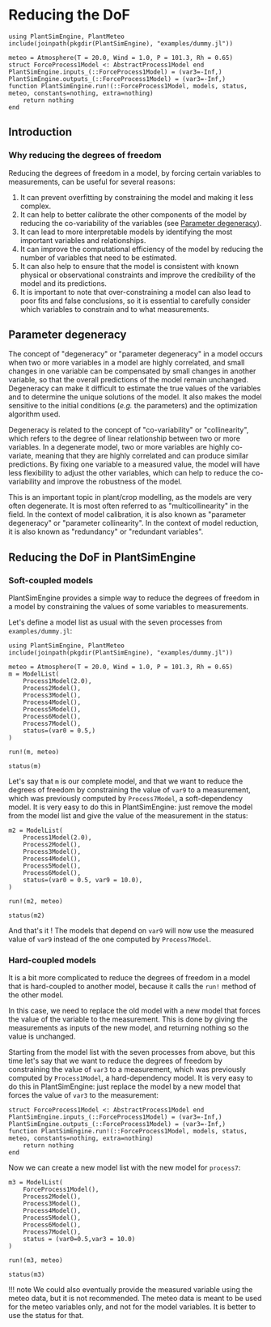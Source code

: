 # Reducing the DoF

```@setup usepkg
using PlantSimEngine, PlantMeteo
include(joinpath(pkgdir(PlantSimEngine), "examples/dummy.jl"))

meteo = Atmosphere(T = 20.0, Wind = 1.0, P = 101.3, Rh = 0.65)
struct ForceProcess1Model <: AbstractProcess1Model end
PlantSimEngine.inputs_(::ForceProcess1Model) = (var3=-Inf,)
PlantSimEngine.outputs_(::ForceProcess1Model) = (var3=-Inf,)
function PlantSimEngine.run!(::ForceProcess1Model, models, status, meteo, constants=nothing, extra=nothing)
    return nothing
end
```

## Introduction

### Why reducing the degrees of freedom

Reducing the degrees of freedom in a model, by forcing certain variables to measurements, can be useful for several reasons:

1. It can prevent overfitting by constraining the model and making it less complex.
2. It can help to better calibrate the other components of the model by reducing the co-variability of the variables (see [Parameter degeneracy](@ref)).
3. It can lead to more interpretable models by identifying the most important variables and relationships.
4. It can improve the computational efficiency of the model by reducing the number of variables that need to be estimated.
5. It can also help to ensure that the model is consistent with known physical or observational constraints and improve the credibility of the model and its predictions.
6. It is important to note that over-constraining a model can also lead to poor fits and false conclusions, so it is essential to carefully consider which variables to constrain and to what measurements.
 
## Parameter degeneracy

The concept of "degeneracy" or "parameter degeneracy" in a model occurs when two or more variables in a model are highly correlated, and small changes in one variable can be compensated by small changes in another variable, so that the overall predictions of the model remain unchanged. Degeneracy can make it difficult to estimate the true values of the variables and to determine the unique solutions of the model. It also makes the model sensitive to the initial conditions (*e.g.* the parameters) and the optimization algorithm used.

Degeneracy is related to the concept of "co-variability" or "collinearity", which refers to the degree of linear relationship between two or more variables. In a degenerate model, two or more variables are highly co-variate, meaning that they are highly correlated and can produce similar predictions. By fixing one variable to a measured value, the model will have less flexibility to adjust the other variables, which can help to reduce the co-variability and improve the robustness of the model.

This is an important topic in plant/crop modelling, as the models are very often degenerate. It is most often referred to as "multicollinearity" in the field. In the context of model calibration, it is also known as "parameter degeneracy" or "parameter collinearity". In the context of model reduction, it is also known as "redundancy" or "redundant variables".

## Reducing the DoF in PlantSimEngine

### Soft-coupled models

PlantSimEngine provides a simple way to reduce the degrees of freedom in a model by constraining the values of some variables to measurements.

Let's define a model list as usual with the seven processes from `examples/dummy.jl`:

```@example usepkg
using PlantSimEngine, PlantMeteo
include(joinpath(pkgdir(PlantSimEngine), "examples/dummy.jl"))

meteo = Atmosphere(T = 20.0, Wind = 1.0, P = 101.3, Rh = 0.65)
m = ModelList(
    Process1Model(2.0), 
    Process2Model(),
    Process3Model(),
    Process4Model(),
    Process5Model(),
    Process6Model(),
    Process7Model(),
    status=(var0 = 0.5,)
)

run!(m, meteo)

status(m)
```

Let's say that `m` is our complete model, and that we want to reduce the degrees of freedom by constraining the value of `var9` to a measurement, which was previously computed by `Process7Model`, a soft-dependency model. It is very easy to do this in PlantSimEngine: just remove the model from the model list and give the value of the measurement in the status:

```@example usepkg
m2 = ModelList(
    Process1Model(2.0), 
    Process2Model(),
    Process3Model(),
    Process4Model(),
    Process5Model(),
    Process6Model(),
    status=(var0 = 0.5, var9 = 10.0),
)

run!(m2, meteo)

status(m2)
```

And that's it ! The models that depend on `var9` will now use the measured value of `var9` instead of the one computed by `Process7Model`.

### Hard-coupled models

It is a bit more complicated to reduce the degrees of freedom in a model that is hard-coupled to another model, because it calls the `run!` method of the other model.

In this case, we need to replace the old model with a new model that forces the value of the variable to the measurement. This is done by giving the measurements as inputs of the new model, and returning nothing so the value is unchanged. 

Starting from the model list with the seven processes from above, but this time let's say that we want to reduce the degrees of freedom by constraining the value of `var3` to a measurement, which was previously computed by `Process1Model`, a hard-dependency model. It is very easy to do this in PlantSimEngine: just replace the model by a new model that forces the value of `var3` to the measurement:

```@example usepkg
struct ForceProcess1Model <: AbstractProcess1Model end
PlantSimEngine.inputs_(::ForceProcess1Model) = (var3=-Inf,)
PlantSimEngine.outputs_(::ForceProcess1Model) = (var3=-Inf,)
function PlantSimEngine.run!(::ForceProcess1Model, models, status, meteo, constants=nothing, extra=nothing)
    return nothing
end
```

Now we can create a new model list with the new model for `process7`:

```@example usepkg
m3 = ModelList(
    ForceProcess1Model(), 
    Process2Model(),
    Process3Model(),
    Process4Model(),
    Process5Model(),
    Process6Model(),
    Process7Model(),
    status = (var0=0.5,var3 = 10.0)
)

run!(m3, meteo)

status(m3)
```

!!! note
    We could also eventually provide the measured variable using the meteo data, but it is not recommended. The meteo data is meant to be used for the meteo variables only, and not for the model variables. It is better to use the status for that.
